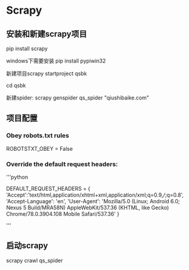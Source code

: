 # Scrapy

## 安装和新建scrapy项目

pip install scrapy 

windows下需要安装 pip install pypiwin32

新建项目scrapy startproject qsbk

cd qsbk

新建spider: scrapy genspider qs_spider "qiushibaike.com"

## 项目配置

### Obey robots.txt rules 

ROBOTSTXT_OBEY = False

### Override the default request headers:

'''python

DEFAULT_REQUEST_HEADERS = {
    'Accept':'text/html,application/xhtml+xml,application/xml;q=0.9,*/*;q=0.8',
    'Accept-Language': 'en', 'User-Agent': 'Mozilla/5.0 (Linux; Android 6.0;
    Nexus 5 Build/MRA58N) AppleWebKit/537.36 (KHTML, like Gecko)
    Chrome/78.0.3904.108 Mobile Safari/537.36' }

'''

## 启动scrapy

scrapy crawl qs_spider